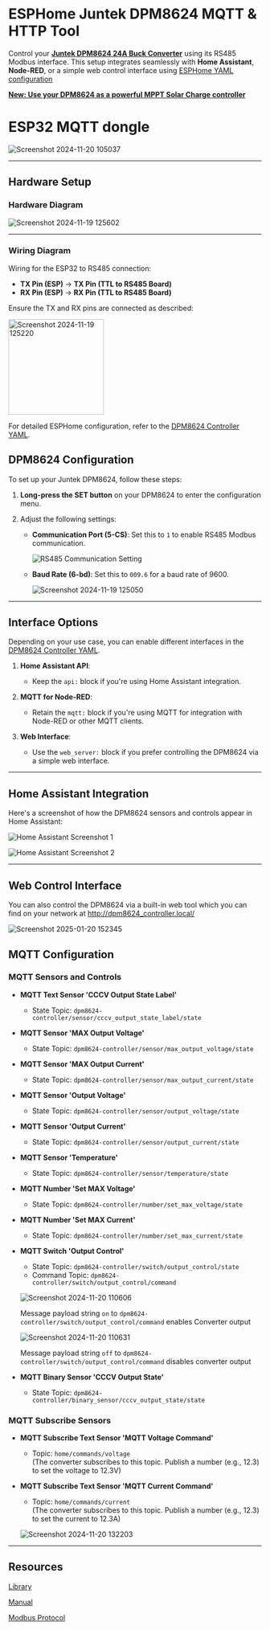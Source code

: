 # ESPHome Juntek DPM8624 MQTT & HTTP Tool

Control your **[Juntek DPM8624 24A Buck Converter](./JT-DPM8624_Datasheet-EN_2024-02-14.pdf)** using its RS485 Modbus interface. This setup integrates seamlessly with **Home Assistant**, **Node-RED**, or a simple web control interface using [ESPHome YAML configuration](./dpm8624_controller.YAML)

**[New: Use your DPM8624 as a powerful MPPT Solar Charge controller](https://github.com/mjpalmowski/esphome-juntek-DPM8624-mqtt-http-tool/blob/main/MPPT-DPM8624-solar-charge-controller)**

# ESP32 MQTT dongle

![Screenshot 2024-11-20 105037](https://github.com/user-attachments/assets/9da001c9-dc4f-4839-ad26-15c840f8210d)


---

## Hardware Setup


### Hardware Diagram


![Screenshot 2024-11-19 125602](https://github.com/user-attachments/assets/147db45e-df32-43c5-aa40-c21b1624f38f)


---

### Wiring Diagram


Wiring for the ESP32 to RS485 connection:

- **TX Pin (ESP)** → **TX Pin (TTL to RS485 Board)**
- **RX Pin (ESP)** → **RX Pin (TTL to RS485 Board)**

Ensure the TX and RX pins are connected as described:

<img width="190" alt="Screenshot 2024-11-19 125220" src="https://github.com/user-attachments/assets/dd39aa32-035a-4258-9c77-b1909ab9c67b">


For detailed ESPHome configuration, refer to the [DPM8624 Controller YAML](./dpm8624_controller.YAML).


## DPM8624 Configuration

To set up your Juntek DPM8624, follow these steps:

1. **Long-press the SET button** on your DPM8624 to enter the configuration menu.
2. Adjust the following settings:

   - **Communication Port (5-CS)**: Set this to `1` to enable RS485 Modbus communication.
     
     ![RS485 Communication Setting](https://github.com/user-attachments/assets/3c7d8b94-be98-4546-a028-9f66a0a23167)

   - **Baud Rate (6-bd)**: Set this to `009.6` for a baud rate of 9600.
  
     ![Screenshot 2024-11-19 125050](https://github.com/user-attachments/assets/3caa70ed-20bc-4912-88d7-e7dbc53f51af)





---

## Interface Options

Depending on your use case, you can enable different interfaces in the [DPM8624 Controller YAML](./dpm8624_controller.YAML).

1. **Home Assistant API**:
   - Keep the `api:` block if you're using Home Assistant integration.

2. **MQTT for Node-RED**:
   - Retain the `mqtt:` block if you're using MQTT for integration with Node-RED or other MQTT clients.

3. **Web Interface**:
   - Use the `web_server:` block if you prefer controlling the DPM8624 via a simple web interface.
  


---

## Home Assistant Integration

Here's a screenshot of how the DPM8624 sensors and controls appear in Home Assistant:

![Home Assistant Screenshot 1](https://github.com/user-attachments/assets/b4653e18-b158-4e96-b338-9c1baadd233c)

![Home Assistant Screenshot 2](https://github.com/user-attachments/assets/e3875b73-5015-4242-b751-a7b257a10a61)

---

## Web Control Interface

You can also control the DPM8624 via a built-in web tool which you can find on your network at http://dpm8624_controller.local/

![Screenshot 2025-01-20 152345](https://github.com/user-attachments/assets/6ed36754-8280-4219-99bd-c5b63c4d871b)



## MQTT Configuration

### MQTT Sensors and Controls

- **MQTT Text Sensor 'CCCV Output State Label'**  
  - State Topic: `dpm8624-controller/sensor/cccv_output_state_label/state`

- **MQTT Sensor 'MAX Output Voltage'**  
  - State Topic: `dpm8624-controller/sensor/max_output_voltage/state`

- **MQTT Sensor 'MAX Output Current'**  
  - State Topic: `dpm8624-controller/sensor/max_output_current/state`

- **MQTT Sensor 'Output Voltage'**  
  - State Topic: `dpm8624-controller/sensor/output_voltage/state`

- **MQTT Sensor 'Output Current'**  
  - State Topic: `dpm8624-controller/sensor/output_current/state`

- **MQTT Sensor 'Temperature'**  
  - State Topic: `dpm8624-controller/sensor/temperature/state`

- **MQTT Number 'Set MAX Voltage'**  
  - State Topic: `dpm8624-controller/number/set_max_voltage/state`

- **MQTT Number 'Set MAX Current'**  
  - State Topic: `dpm8624-controller/number/set_max_current/state`

- **MQTT Switch 'Output Control'**  
  - State Topic: `dpm8624-controller/switch/output_control/state`  
  - Command Topic: `dpm8624-controller/switch/output_control/command`  

  ![Screenshot 2024-11-20 110606](https://github.com/user-attachments/assets/c65462c0-e6ce-4368-a1a1-66056a36dfd6)

  Message payload string `on` to `dpm8624-controller/switch/output_control/command` enables Converter output  

  ![Screenshot 2024-11-20 110631](https://github.com/user-attachments/assets/5a5aa78e-367e-4854-9ecf-8271a99b5652)

  Message payload string `off` to `dpm8624-controller/switch/output_control/command` disables converter output

  

- **MQTT Binary Sensor 'CCCV Output State'**  
  - State Topic: `dpm8624-controller/binary_sensor/cccv_output_state/state`

### MQTT Subscribe Sensors

- **MQTT Subscribe Text Sensor 'MQTT Voltage Command'**  
  - Topic: `home/commands/voltage`  
    (The converter subscribes to this topic. Publish a number (e.g., 12.3) to set the voltage to 12.3V)
- **MQTT Subscribe Text Sensor 'MQTT Current Command'**  
  - Topic: `home/commands/current`  
    (The converter subscribes to this topic. Publish a number (e.g., 12.3) to set the current to 12.3A)
    
  ![Screenshot 2024-11-20 132203](https://github.com/user-attachments/assets/8c17a976-8cc4-436f-bbff-5d378bf162e8)

---
## Resources

[Library](https://github.com/Lotiq/DPM8600)

[Manual](./JT-DPM8600-Manual_2024-05-24.pdf)

[Modbus Protocol](./JT-DPM86XX_Communication_protocol_2023-01-05.pdf)



